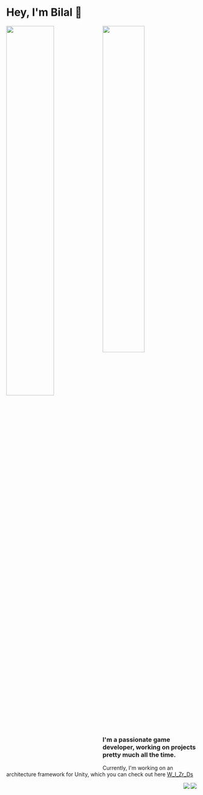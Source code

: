 # Hey, I'm Bilal 👋

<img align="left" width="50%" src="https://github-readme-stats.vercel.app/api?username=Bilal-A-G&count_private=true&show_icons=true&theme=dark"/>
<img align="left" width="47%" src="https://github-readme-stats.vercel.app/api/top-langs/?username=Bilal-A-G&layout=compact&theme=dark"/>

&emsp;



### I'm a passionate game developer, working on projects pretty much all the time.

Currently, I'm working on an architecture framework for Unity, which you can check out here [W_I_Zr_Ds](https://github.com/Bilal-A-G/W_I_Zr_Ds)

<img align="right" src="https://img.shields.io/badge/c%23-%23239120.svg?style=for-the-badge&logo=c-sharp&logoColor=white"/>
<img align="right" src="https://img.shields.io/badge/unity-%23000000.svg?style=for-the-badge&logo=unity&logoColor=white"/>

<!--
**Bilal-A-G/Bilal-A-G** is a ✨ _special_ ✨ repository because its `README.md` (this file) appears on your GitHub profile.

Here are some ideas to get you started:

- 🔭 I’m currently working on ...
- 🌱 I’m currently learning ...
- 👯 I’m looking to collaborate on ...
- 🤔 I’m looking for help with ...
- 💬 Ask me about ...
- 📫 How to reach me: ...
- 😄 Pronouns: ...
- ⚡ Fun fact: ...
-->
